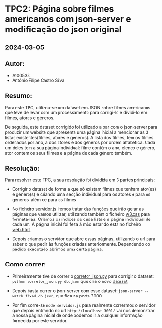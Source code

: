 # TPC2: Página sobre filmes americanos com json-server e modificação do json original
## 2024-03-05

## Autor:
- A100533
- António Filipe Castro Silva

## Resumo:

Para este TPC, utilizou-se um dataset em JSON sobre filmes americanos que teve de levar com um processamento para corrigi-lo e dividi-lo em filmes, atores e géneros.

De seguida, este dataset corrigido foi utilizado a par com o json-server para produzir um website que apresenta uma página inicial a mencionar as 3 listas existentes(filmes, atores e géneros). A lista dos filmes, tem os filmes ordenados por ano, a dos atores e dos géneros por ordem alfabética. Cada um deles tem a sua página individual: filme contêm o ano, elenco e género, ator contem os seus filmes e a página de cada género também.

## Resolução:

Para resolver este TPC, a sua resolução foi dividida em 3 partes principais:

- Corrigir o dataset de forma a que só existam filmes que tenham ator(es) e género(s) e criando uma secção individual para os atores e para os géneros, além de para os filmes

- No ficheiro [servidor.js](https://github.com/AntonioSilva03/EngWeb2024/tree/main/TPC3/servidor.js) iremos tratar das funções que irão gerar as páginas que vamos utilizar, utilizando também o ficheiro [w3.css](https://github.com/AntonioSilva03/EngWeb2024/tree/main/TPC3/w3.css) para formatá-las. Criamos os índices de cada lista e a página individual de cada um. A página inicial foi feita à mão estando esta no ficheiro [web.html](https://github.com/AntonioSilva03/EngWeb2024/tree/main/TPC3/web.html)

- Depois criamos o servidor que abre essas páginas, utilizando o url para saber o que pedir às funções criadas anteriormente. Dependendo do pedido executado abrimos uma certa página.

## Como correr:

- Primeiramente tive de correr o [corretor_json.py](https://github.com/AntonioSilva03/EngWeb2024/tree/main/TPC3/corretor_json.py) para corrigir o dataset: `python corretor_json.py db.json` que cria o novo [dataset](https://github.com/AntonioSilva03/EngWeb2024/tree/main/TPC3/fixed_db.json)

- Depois basta correr o json-server com esse dataset: `json-server --watch fixed_db.json`, que fica na porta 3000

- Por fim corre-se `node servidor.js` para realmente corrermos o servidor que depois entrando no url `http://localhost:3001/` vai nos demonstrar a nossa página inicial de onde podemos ir a qualquer informação fornecida por este servidor.

